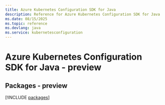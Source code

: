 ```yaml
---
title: Azure Kubernetes Configuration SDK for Java
description: Reference for Azure Kubernetes Configuration SDK for Java
ms.date: 08/15/2025
ms.topic: reference
ms.devlang: java
ms.service: kubernetesconfiguration
---
```

# Azure Kubernetes Configuration SDK for Java - preview
## Packages - preview
[!INCLUDE [packages](kubernetes-configuration-index.md)]